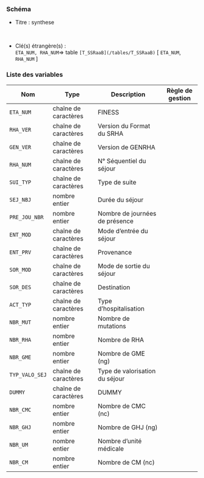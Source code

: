 ### Schéma


- Titre : synthese
<br />



- Clé(s) étrangère(s) : <br />
`ETA_NUM, RHA_NUM`=> table `[T_SSRaaB](/tables/T_SSRaaB)` [ `ETA_NUM`, `RHA_NUM` ]<br />

 
### Liste des variables

Nom | Type | Description | Règle de gestion
-|-|-|-
`ETA_NUM`| chaîne de caractères |FINESS||
`RHA_VER`| chaîne de caractères |Version du Format du SRHA||
`GEN_VER`| chaîne de caractères |Version de GENRHA||
`RHA_NUM`| chaîne de caractères |N° Séquentiel du séjour||
`SUI_TYP`| chaîne de caractères |Type de suite ||
`SEJ_NBJ`| nombre entier |Durée du séjour||
`PRE_JOU_NBR`| nombre entier |Nombre de journées de présence||
`ENT_MOD`| chaîne de caractères |Mode d’entrée du séjour||
`ENT_PRV`| chaîne de caractères |Provenance||
`SOR_MOD`| chaîne de caractères |Mode de sortie du séjour||
`SOR_DES`| chaîne de caractères |Destination||
`ACT_TYP`| chaîne de caractères |Type d’hospitalisation||
`NBR_MUT`| nombre entier |Nombre de mutations||
`NBR_RHA`| nombre entier |Nombre de RHA||
`NBR_GME`| nombre entier |Nombre de GME (ng)||
`TYP_VALO_SEJ`| chaîne de caractères |Type de valorisation du séjour||
`DUMMY`| chaîne de caractères |DUMMY||
`NBR_CMC`| nombre entier |Nombre de CMC (nc)||
`NBR_GHJ`| nombre entier |Nombre de GHJ (ng)||
`NBR_UM`| nombre entier |Nombre d’unité médicale||
`NBR_CM`| nombre entier |Nombre de CM (nc)||